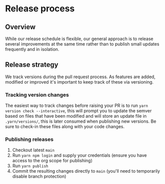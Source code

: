 # Release process

## Overview

While our release schedule is flexible, our general approach is to release several improvements at the same time rather than to publish small updates frequently and in isolation.

## Release strategy

We track versions during the pull request process. As features are added, modified or improved it's important to keep track of these via versioning.

### Tracking version changes

The easiest way to track changes before raising your PR is to run `yarn version check --interactive`, this will prompt you to update the semver based on files that have been modified and will store an update file in `.yarn/versions/`, this is later consumed when publishing new versions. Be sure to check-in these files along with your code changes.

### Publishing releases

1. Checkout latest `main`
2. Run `yarn npm login` and supply your credentials (ensure you have access to the org scope for publishing)
3. Run `yarn publish`
4. Commit the resulting changes directly to `main` (you'll need to temporarily disable branch protection)
